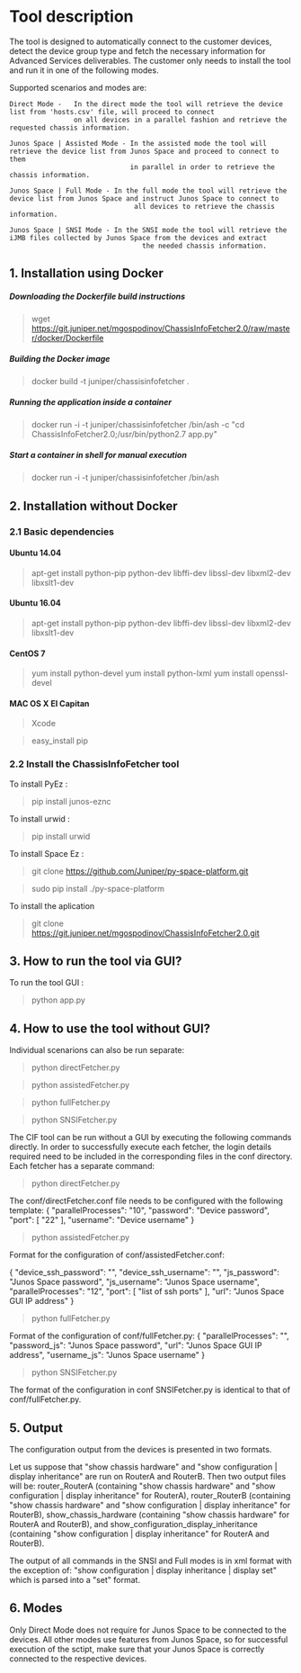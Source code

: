 # Tool description

The tool is designed to automatically connect to the customer devices, detect the device group type and fetch the necessary information for Advanced Services deliverables. The customer only needs to install the tool and run it in one of the following modes. 


Supported scenarios and modes are:
    
    Direct Mode -   In the direct mode the tool will retrieve the device list from 'hosts.csv' file, will proceed to connect 
                    on all devices in a parallel fashion and retrieve the requested chassis information.
    
    Junos Space | Assisted Mode - In the assisted mode the tool will retrieve the device list from Junos Space and proceed to connect to them 
                                  in parallel in order to retrieve the chassis information.
    
    Junos Space | Full Mode - In the full mode the tool will retrieve the device list from Junos Space and instruct Junos Space to connect to 
                                   all devices to retrieve the chassis information.

    Junos Space | SNSI Mode - In the SNSI mode the tool will retrieve the iJMB files collected by Junos Space from the devices and extract 
                                     the needed chassis information.

## 1. Installation using Docker

##### Downloading the Dockerfile build instructions
>wget https://git.juniper.net/mgospodinov/ChassisInfoFetcher2.0/raw/master/docker/Dockerfile

##### Building the Docker image
>docker build -t juniper/chassisinfofetcher .

##### Running the application inside a container
>docker run -i -t juniper/chassisinfofetcher  /bin/ash -c "cd ChassisInfoFetcher2.0;/usr/bin/python2.7 app.py"

##### Start a container in shell for manual execution
>docker run -i -t juniper/chassisinfofetcher  /bin/ash 

## 2. Installation without Docker

### 2.1 Basic dependencies 

#### Ubuntu 14.04

>apt-get install python-pip python-dev libffi-dev libssl-dev libxml2-dev libxslt1-dev

#### Ubuntu 16.04
 
>apt-get install python-pip python-dev libffi-dev libssl-dev libxml2-dev libxslt1-dev

#### CentOS 7

>yum install python-devel
>yum install python-lxml
>yum install openssl-devel

#### MAC OS X El Capitan

>Xcode

>easy_install pip

### 2.2 Install the ChassisInfoFetcher tool
  
  To install PyEz : 
> pip install junos-eznc
  
  To install urwid :
> pip install urwid
  
  To install Space Ez :    
> git clone https://github.com/Juniper/py-space-platform.git

> sudo pip install ./py-space-platform

  To install the aplication
 > git clone https://git.juniper.net/mgospodinov/ChassisInfoFetcher2.0.git 
    

## 3. How to run the tool via GUI?

To run the tool GUI :
   > python app.py
   
## 4. How to use the tool without GUI?

Individual scenarions can also be run separate:
   
   > python directFetcher.py
   
   > python assistedFetcher.py
   
   > python fullFetcher.py
   
   > python SNSIFetcher.py
   
The CIF tool can be run without a GUI by executing the following commands directly. In order to successfully execute each fetcher, the login details required need to be included in the corresponding files in the conf directory. Each fetcher has a separate command: 

   > python directFetcher.py

The conf/directFetcher.conf file needs to be configured with the following template:
{
    "parallelProcesses": "10",
    "password": "Device password",
    "port": [
        "22"
    ],
    "username": "Device username"
}
   > python assistedFetcher.py

Format for the configuration of conf/assistedFetcher.conf:

{
    "device_ssh_password": "",
    "device_ssh_username": "",
    "js_password": "Junos Space password",
    "js_username": "Junos Space username",
    "parallelProcesses": "12",
    "port": [
        "list of ssh ports"
    ],
    "url": "Junos Space GUI IP address"
}

   > python fullFetcher.py

Format of the configuration of conf/fullFetcher.py:
{
    "parallelProcesses": "",
    "password_js": "Junos Space password",
    "url": "Junos Space GUI IP address",
    "username_js": "Junos Space username"
}


   > python SNSIFetcher.py

The format of the configuration in conf SNSIFetcher.py is identical to that of conf/fullFetcher.py.

## 5. Output

The configuration output from the devices is presented in two formats. 

Let us suppose that "show chassis hardware" and "show configuration | display inheritance" are run on RouterA and RouterB. Then two output files will be: router_RouterA (containing "show chassis hardware" and "show configuration | display inheritance" for RouterA), router_RouterB (containing "show chassis hardware" and "show configuration | display inheritance" for RouterB), show_chassis_hardware (containing "show chassis hardware" for RouterA and RouterB), and show_configuration_display_inheritance (containing "show configuration | display inheritance" for RouterA and RouterB).

The output of all commands in the SNSI and Full modes is in xml format with the exception of: "show configuration | display inheritance | display set" which is parsed into a "set" format. 


## 6. Modes

Only Direct Mode does not require for Junos Space to be connected to the devices. All other modes use features from Junos Space, so for successful execution of the sctipt, make sure that your Junos Space is correctly connected to the respective devices.




    
    
    

